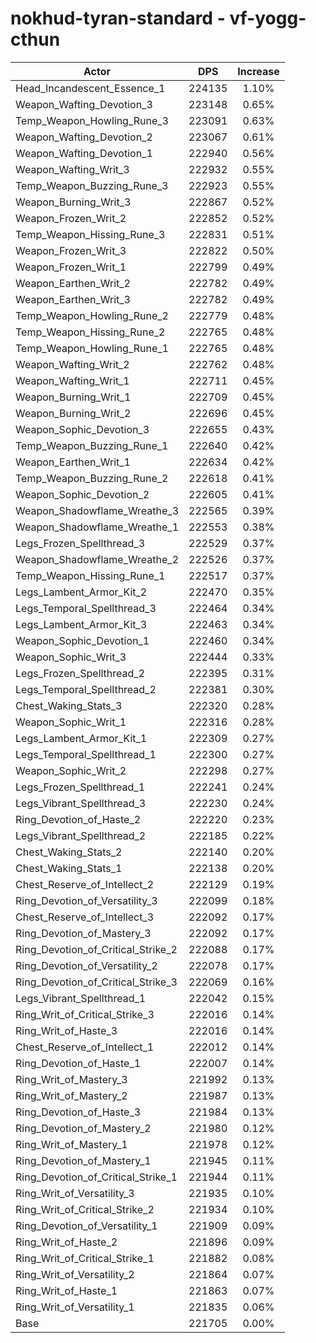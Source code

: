 # nokhud-tyran-standard - vf-yogg-cthun
| Actor | DPS | Increase |
|---|:---:|:---:|
|Head_Incandescent_Essence_1|224135|1.10%|
|Weapon_Wafting_Devotion_3|223148|0.65%|
|Temp_Weapon_Howling_Rune_3|223091|0.63%|
|Weapon_Wafting_Devotion_2|223067|0.61%|
|Weapon_Wafting_Devotion_1|222940|0.56%|
|Weapon_Wafting_Writ_3|222932|0.55%|
|Temp_Weapon_Buzzing_Rune_3|222923|0.55%|
|Weapon_Burning_Writ_3|222867|0.52%|
|Weapon_Frozen_Writ_2|222852|0.52%|
|Temp_Weapon_Hissing_Rune_3|222831|0.51%|
|Weapon_Frozen_Writ_3|222822|0.50%|
|Weapon_Frozen_Writ_1|222799|0.49%|
|Weapon_Earthen_Writ_2|222782|0.49%|
|Weapon_Earthen_Writ_3|222782|0.49%|
|Temp_Weapon_Howling_Rune_2|222779|0.48%|
|Temp_Weapon_Hissing_Rune_2|222765|0.48%|
|Temp_Weapon_Howling_Rune_1|222765|0.48%|
|Weapon_Wafting_Writ_2|222762|0.48%|
|Weapon_Wafting_Writ_1|222711|0.45%|
|Weapon_Burning_Writ_1|222709|0.45%|
|Weapon_Burning_Writ_2|222696|0.45%|
|Weapon_Sophic_Devotion_3|222655|0.43%|
|Temp_Weapon_Buzzing_Rune_1|222640|0.42%|
|Weapon_Earthen_Writ_1|222634|0.42%|
|Temp_Weapon_Buzzing_Rune_2|222618|0.41%|
|Weapon_Sophic_Devotion_2|222605|0.41%|
|Weapon_Shadowflame_Wreathe_3|222565|0.39%|
|Weapon_Shadowflame_Wreathe_1|222553|0.38%|
|Legs_Frozen_Spellthread_3|222529|0.37%|
|Weapon_Shadowflame_Wreathe_2|222526|0.37%|
|Temp_Weapon_Hissing_Rune_1|222517|0.37%|
|Legs_Lambent_Armor_Kit_2|222470|0.35%|
|Legs_Temporal_Spellthread_3|222464|0.34%|
|Legs_Lambent_Armor_Kit_3|222463|0.34%|
|Weapon_Sophic_Devotion_1|222460|0.34%|
|Weapon_Sophic_Writ_3|222444|0.33%|
|Legs_Frozen_Spellthread_2|222395|0.31%|
|Legs_Temporal_Spellthread_2|222381|0.30%|
|Chest_Waking_Stats_3|222320|0.28%|
|Weapon_Sophic_Writ_1|222316|0.28%|
|Legs_Lambent_Armor_Kit_1|222309|0.27%|
|Legs_Temporal_Spellthread_1|222300|0.27%|
|Weapon_Sophic_Writ_2|222298|0.27%|
|Legs_Frozen_Spellthread_1|222241|0.24%|
|Legs_Vibrant_Spellthread_3|222230|0.24%|
|Ring_Devotion_of_Haste_2|222220|0.23%|
|Legs_Vibrant_Spellthread_2|222185|0.22%|
|Chest_Waking_Stats_2|222140|0.20%|
|Chest_Waking_Stats_1|222138|0.20%|
|Chest_Reserve_of_Intellect_2|222129|0.19%|
|Ring_Devotion_of_Versatility_3|222099|0.18%|
|Chest_Reserve_of_Intellect_3|222092|0.17%|
|Ring_Devotion_of_Mastery_3|222092|0.17%|
|Ring_Devotion_of_Critical_Strike_2|222088|0.17%|
|Ring_Devotion_of_Versatility_2|222078|0.17%|
|Ring_Devotion_of_Critical_Strike_3|222069|0.16%|
|Legs_Vibrant_Spellthread_1|222042|0.15%|
|Ring_Writ_of_Critical_Strike_3|222016|0.14%|
|Ring_Writ_of_Haste_3|222016|0.14%|
|Chest_Reserve_of_Intellect_1|222012|0.14%|
|Ring_Devotion_of_Haste_1|222007|0.14%|
|Ring_Writ_of_Mastery_3|221992|0.13%|
|Ring_Writ_of_Mastery_2|221987|0.13%|
|Ring_Devotion_of_Haste_3|221984|0.13%|
|Ring_Devotion_of_Mastery_2|221980|0.12%|
|Ring_Writ_of_Mastery_1|221978|0.12%|
|Ring_Devotion_of_Mastery_1|221945|0.11%|
|Ring_Devotion_of_Critical_Strike_1|221944|0.11%|
|Ring_Writ_of_Versatility_3|221935|0.10%|
|Ring_Writ_of_Critical_Strike_2|221934|0.10%|
|Ring_Devotion_of_Versatility_1|221909|0.09%|
|Ring_Writ_of_Haste_2|221896|0.09%|
|Ring_Writ_of_Critical_Strike_1|221882|0.08%|
|Ring_Writ_of_Versatility_2|221864|0.07%|
|Ring_Writ_of_Haste_1|221863|0.07%|
|Ring_Writ_of_Versatility_1|221835|0.06%|
|Base|221705|0.00%|
